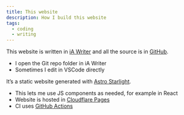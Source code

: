 ```yaml
---
title: This website
description: How I build this website
tags:
  - coding
  - writing
---
```


This website is written in [iA Writer](https://ia.net) and all the source is in
[GitHub](https://github.com/danielfrg/wiki.danielfrg.com).

- I open the Git repo folder in iA Writer
- Sometimes I edit in VSCode directly

It’s a static website generated with
[Astro Starlight](https://starlight.astro.build/).

- This lets me use JS components as needed, for example in React
- Website is hosted in [Cloudflare Pages](https://pages.cloudflare.com/)
- CI uses
  [GitHub Actions](https://github.com/danielfrg/wiki.danielfrg.com/actions)
